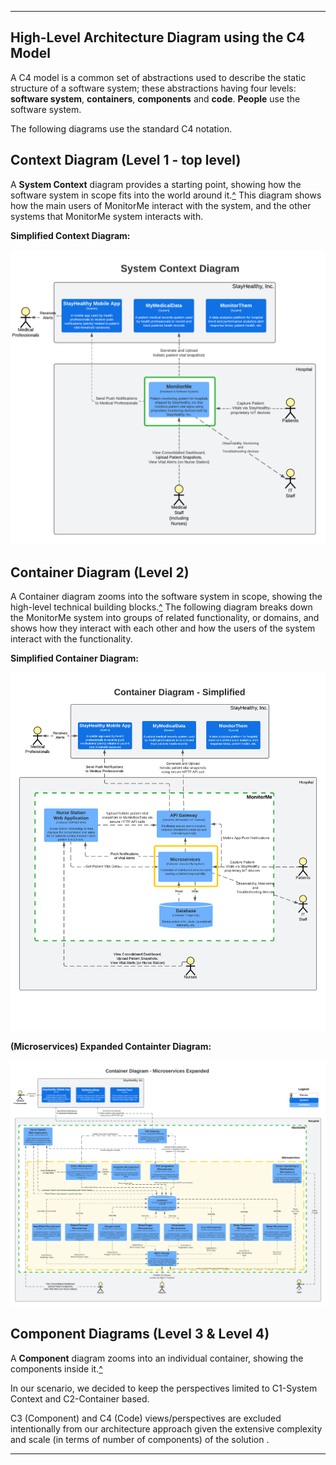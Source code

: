 

---

## High-Level Architecture Diagram using the C4 Model

A C4 model is a common set of abstractions used to describe the static structure of a software system; these abstractions having four levels: **software system**, **containers**, **components** and **code**. **People** use the software system.

The following diagrams use the standard C4 notation.

## Context Diagram (Level 1 - top level)

A **System Context** diagram provides a starting point, showing how the software system in scope fits into the world around it.[^](#expl) 
This diagram shows how the main users of MonitorMe interact with the system, and the other systems that MonitorMe system interacts with.

**Simplified Context Diagram:**

![MonitorMe_C4_model-C1-ContextDiagram](../assets/Diagrams/MonitorMe_C4_model-C1-ContextDiagram.png)

## Container Diagram (Level 2)

A Container diagram zooms into the software system in scope, showing the high-level technical building blocks.[^](#exp1) The following diagram breaks down the MonitorMe system into groups of related functionality, or domains, and shows how they interact with each other and how the users of the system interact with the functionality.

**Simplified Container Diagram:**

![MonitorMe_C4_model-C2-Container-Simplified](../assets/Diagrams/MonitorMe_C4_model-C2-Container-Simplified.png)

**(Microservices) Expanded Containter Diagram:**

![MonitorMe_C4_model-C2-Container-Expanded](../assets/Diagrams/MonitorMe_C4_model-C2-Container-Expanded.png)

## Component Diagrams (Level 3 & Level 4)

A **Component** diagram zooms into an individual container, showing the components inside it.[^](#expl)

In our scenario, we decided to keep the perspectives limited to C1-System Context and C2-Container based.

C3 (Component) and C4 (Code) views/perspectives are excluded intentionally from our architecture approach given the extensive complexity and scale (in terms of number of components) of the solution .


---
